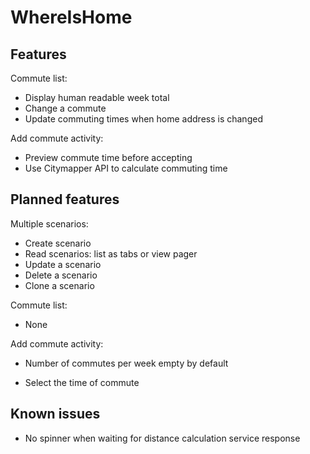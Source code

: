 # WhereIsHome

## Features

Commute list:

* Display human readable week total
* Change a commute
* Update commuting times when home address is changed

Add commute activity:

- Preview commute time before accepting
- Use Citymapper API to calculate commuting time

## Planned features

Multiple scenarios:

- Create scenario
- Read scenarios: list as tabs or view pager
- Update a scenario
- Delete a scenario
- Clone a scenario

Commute list:

- None

Add commute activity:

- Number of commutes per week empty by default
* Select the time of commute

## Known issues

- No spinner when waiting for distance calculation service response
